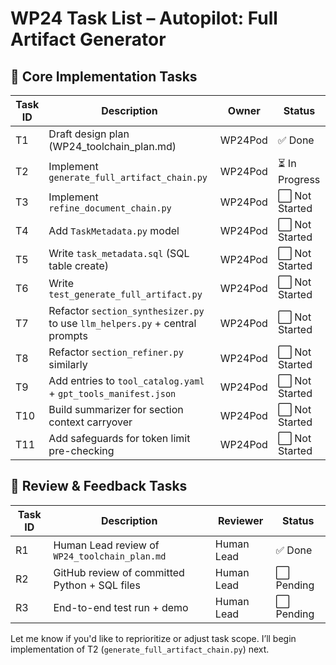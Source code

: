 # WP24 Task List – Autopilot: Full Artifact Generator

## 📌 Core Implementation Tasks

| Task ID | Description | Owner | Status |
|---------|-------------|--------|--------|
| T1 | Draft design plan (WP24_toolchain_plan.md) | WP24Pod | ✅ Done |
| T2 | Implement `generate_full_artifact_chain.py` | WP24Pod | ⏳ In Progress |
| T3 | Implement `refine_document_chain.py` | WP24Pod | ⬜ Not Started |
| T4 | Add `TaskMetadata.py` model | WP24Pod | ⬜ Not Started |
| T5 | Write `task_metadata.sql` (SQL table create) | WP24Pod | ⬜ Not Started |
| T6 | Write `test_generate_full_artifact.py` | WP24Pod | ⬜ Not Started |
| T7 | Refactor `section_synthesizer.py` to use `llm_helpers.py` + central prompts | WP24Pod | ⬜ Not Started |
| T8 | Refactor `section_refiner.py` similarly | WP24Pod | ⬜ Not Started |
| T9 | Add entries to `tool_catalog.yaml` + `gpt_tools_manifest.json` | WP24Pod | ⬜ Not Started |
| T10 | Build summarizer for section context carryover | WP24Pod | ⬜ Not Started |
| T11 | Add safeguards for token limit pre-checking | WP24Pod | ⬜ Not Started |

## 🔄 Review & Feedback Tasks

| Task ID | Description | Reviewer | Status |
|---------|-------------|----------|--------|
| R1 | Human Lead review of `WP24_toolchain_plan.md` | Human Lead | ✅ Done |
| R2 | GitHub review of committed Python + SQL files | Human Lead | ⬜ Pending |
| R3 | End-to-end test run + demo | Human Lead | ⬜ Pending |

Let me know if you'd like to reprioritize or adjust task scope. I’ll begin implementation of T2 (`generate_full_artifact_chain.py`) next.